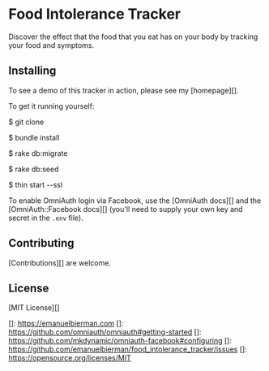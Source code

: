 # Food Intolerance Tracker

Discover the effect that the food that you eat has on your body by tracking your food and symptoms.


## Installing

To see a demo of this tracker in action, please see my [homepage][].

To get it running yourself:

$ git clone

$ bundle install

$ rake db:migrate

$ rake db:seed

$ thin start --ssl

To enable OmniAuth login via Facebook, use the [OmniAuth docs][] and the [OmniAuth::Facebook docs][] (you'll need to supply your own key and secret in the ```.env``` file).

## Contributing

[Contributions][] are welcome.

## License

[MIT License][]

[]: https://emanuelbierman.com
[]: https://github.com/omniauth/omniauth#getting-started
[]: https://github.com/mkdynamic/omniauth-facebook#configuring
[]: https://github.com/emanuelbierman/food_intolerance_tracker/issues
[]: https://opensource.org/licenses/MIT
